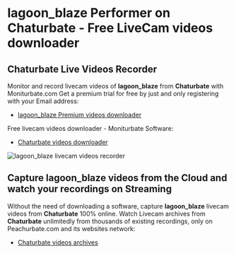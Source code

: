 # lagoon_blaze Performer on Chaturbate - Free LiveCam videos downloader

## Chaturbate Live Videos Recorder

Monitor and record livecam videos of **lagoon_blaze** from **Chaturbate** with Moniturbate.com
Get a premium trial for free by just and only registering with your Email address:
* [lagoon_blaze Premium videos downloader](https://moniturbate.com/request-demo-licence-key.html)

Free livecam videos downloader - Moniturbate Software:
* [Chaturbate videos downloader](https://moniturbate.com/moniturbate-download-software.html)

![lagoon_blaze livecam videos recorder](https://peachurnet.com/templates/moniturbate-software.png)


## Capture lagoon_blaze videos from the Cloud and watch your recordings on Streaming

Without the need of downloading a software, capture **lagoon_blaze** livecam videos from **Chaturbate** 100% online.
Watch Livecam archives from **Chaturbate** unlimitedly from thousands of existing recordings, only on Peachurbate.com and its websites network:
* [Chaturbate videos archives](https://peachurnet.com/)